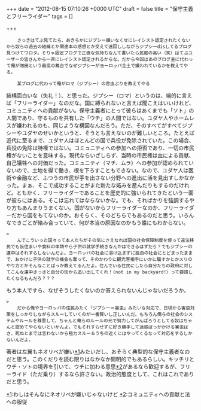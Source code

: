 
+++
date = "2012-08-15 07:10:26 +0000 UTC"
draft = false
title = "保守主義とフリーライダー"
tags = []

+++
>
        さっきはてぶ見てたら、あきらかにジプシー嫌いなくせにレイシスト認定されたくないから奴らの過去の経緯とか関連本の感想とか交えて遠回ししながらジプシーdisしてるブログ見つけてワロタ。そりゃ固定ブログで正直な気持ちなんて書いたら民度の高い（笑）はてぶユーザーの皆さんから一斉にレイシスト認定されるからな。だから今回はあのブログ主に代わって俺が増田という最高の舞台でなぜジプシーがヨーロッパ全土で嫌われているかを教えてやる。

        某ブログに代わって俺がロマ（ジプシー）の害虫ぶりを教えてやる
    
結構面白いな（失礼！）、と思った。ジプシー（ロマ）というのは、端的に言えば「フリーライダー」なのだな。国に縛られないと言えば聞こえはいいけれど、コミュニティへの貢献がない。保守主義者にとって彼らはあくまでも「ソト」の人間であり、守るものを共有した「ウチ」の人間ではない。ユダヤ人やホームレスが嫌われるのも、同じような構図なんだろう。ただ、そのすべてがすべてジプシーやユダヤのせいかというと、そうとも言えないのが難しいところ。たとえば近代に至るまで、ユダヤ人はほとんどの国で兵役が免除されていた。この場合、兵役の免除は特権ではない。コミュニティへの参加への拒否であり、一切の市民権がないことを意味する。現代ならいざしらず、当時の市民権は血による貢献、自己犠牲への対価だった。コミュニティ（マチ、ムラ）への参加が認められていないので、土地を得て働き、根を下ろすこともできない。なので、ユダヤ人は医術や金融など、ふつうの市民が手を出さない分野への進出に活を見出すしかなかった。まぁ、そこで成功することがまた新たな妬みを産んだりもするのだけれど。ともかく、フリーライダーであることを歴史的に強いられてきたという一面が彼らにはある。そこは忘れてはならないかな。でも、そればかりを強調するやり方もあんまりうまくない。国がないからフリーライダーなのか、フリーライダーだから国をもてないのか。おそらく、そのどちらでもあるのだと思う。いろんなできごとが絡み合っていて、何が本当の原因なのかもう誰にもわからない。

    >
        んでこういった国々って本人たちがその気にさえなれば国の社会保障制度を使って違法移民でも仮住まいや食料の申請やら子供の就学手続きなんかはできるはずだろ？でもジプシーの連中はそれすらしないんだよ。ヨーロッパの社会に溶け込まずに独自の社会にとどまったままで、おかけに子供の就学の機会も奪って、そのかわりに観光客相手にいかに騙すかとかスリのやり方とかそんなことばっか教えてるんだよ。住んでいる住民にしたら自分たちの政府に対してこんな連中さっさと自分の街から追い出してくれ！(not in my backyard!）って要請したくなるもんだろ？？？

    
もう本人ですら、なぜそうしたくないのか答えられないんじゃないだろうか。

    >
        だから俺やヨーロッパの住民みたく「ジプシー＝害虫」みたいな対応で、日頃から害虫対策をしっかりしながらスルーしていくのが一番賢いし正しいんだ。もちろん俺らの社会のシステムやルールを尊重して、ちゃんと俺らのルールの元で努力してがんばろうとしてる奴はちゃんと認めてやらないといかんよ。でもそれすらせずに好き勝手して迷惑ばっかかける害虫はさ、死ねとまでは言わないから極力スルー＆うちの近くにはやってくるなって対応をするしかないんだよ。

    
著者は左翼もネオリベが嫌い<a href="#f1" name="fn1" title="わしはそんなにネオリベが嫌いじゃないけど">*1</a>みたいだし、おそらく典型的な保守主義者なのだと思う。このくだりを読む限りはなかなか開明的でもあるらしい。キッチリとウチ・ソトの境界を引いて、ウチに加わる意思<a href="#f2" name="fn2" title="コミュニティへの貢献と法への服従">*2</a>があるなら歓迎するが、フリーライド（ただ乗り）するなら許さない。政治的態度として、これはこれでありだと思う。
<div class="footnote">
<a href="#fn1" name="f1" class="footnote-number">*1</a><span class="footnote-delimiter">:</span><span class="footnote-text">わしはそんなにネオリベが嫌いじゃないけど</span>
<a href="#fn2" name="f2" class="footnote-number">*2</a><span class="footnote-delimiter">:</span><span class="footnote-text">コミュニティへの貢献と法への服従</span>
</div>

